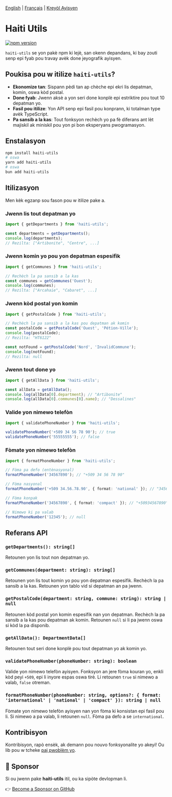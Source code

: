 [English](./README.md) | [Français](./README.fr.md) | [Kreyòl Ayisyen](./README.ht.md)

# Haiti Utils

[![npm version](https://img.shields.io/npm/v/@dolphfi_/haiti-utils.svg)](https://www.npmjs.com/package/@dolphfi_/haiti-utils)

`haiti-utils` se yon pakè npm ki lejè, san okenn depandans, ki bay zouti senp epi fyab pou travay avèk done jeyografik ayisyen.

## Poukisa pou w itilize `haiti-utils`?

- **Ekonomize tan**: Sispann pèdi tan ap chèche epi ekri lis depatman, komin, oswa kòd postal.
- **Done fyab**: Jwenn aksè a yon seri done konplè epi estriktire pou tout 10 depatman yo.
- **Fasil pou itilize**: Yon API senp epi fasil pou konprann, ki totalman type avèk TypeScript.
- **Pa sansib a la kas**: Tout fonksyon rechèch yo pa fè diferans ant lèt majiskil ak miniskil pou yon pi bon eksperyans pwogramasyon.

## Enstalasyon

```bash
npm install haiti-utils
# oswa
yarn add haiti-utils
# oswa
bun add haiti-utils
```

## Itilizasyon

Men kèk egzanp sou fason pou w itilize pake a.

### Jwenn lis tout depatman yo

```typescript
import { getDepartments } from 'haiti-utils';

const departments = getDepartments();
console.log(departments);
// Rezilta: ["Artibonite", "Centre", ...]
```

### Jwenn komin yo pou yon depatman espesifik

```typescript
import { getCommunes } from 'haiti-utils';

// Rechèch la pa sansib a la kas
const communes = getCommunes('Ouest'); 
console.log(communes);
// Rezilta: ["Arcahaie", "Cabaret", ...]
```

### Jwenn kòd postal yon komin

```typescript
import { getPostalCode } from 'haiti-utils';

// Rechèch la pa sansib a la kas pou depatman ak komin
const postalCode = getPostalCode('Ouest', 'Pétion-Ville');
console.log(postalCode);
// Rezilta: "HT6122"

const notFound = getPostalCode('Nord', 'InvalidCommune');
console.log(notFound);
// Rezilta: null
```

### Jwenn tout done yo

```typescript
import { getAllData } from 'haiti-utils';

const allData = getAllData();
console.log(allData[0].department); // "Artibonite"
console.log(allData[0].communes[0].name); // "Dessalines"
```

### Valide yon nimewo telefòn

```typescript
import { validatePhoneNumber } from 'haiti-utils';

validatePhoneNumber('+509 34 56 78 90'); // true
validatePhoneNumber('55555555'); // false
```

### Fòmate yon nimewo telefòn

```typescript
import { formatPhoneNumber } from 'haiti-utils';

// Fòma pa defo (entènasyonal)
formatPhoneNumber('34567890'); // "+509 34 56 78 90"

// Fòma nasyonal
formatPhoneNumber('+509 34.56.78.90', { format: 'national' }); // "3456-7890"

// Fòma konpak
formatPhoneNumber('34567890', { format: 'compact' }); // "+50934567890"

// Nimewo ki pa valab
formatPhoneNumber('12345'); // null
```

## Referans API

### `getDepartments(): string[]`

Retounen yon lis tout non depatman yo.

### `getCommunes(department: string): string[]`

Retounen yon lis tout komin yo pou yon depatman espesifik. Rechèch la pa sansib a la kas. Retounen yon tablo vid si depatman an pa jwenn.

### `getPostalCode(department: string, commune: string): string | null`

Retounen kòd postal yon komin espesifik nan yon depatman. Rechèch la pa sansib a la kas pou depatman ak komin. Retounen `null` si li pa jwenn oswa si kòd la pa disponib.

### `getAllData(): DepartmentData[]`

Retounen tout seri done konplè pou tout depatman yo ak komin yo.

### `validatePhoneNumber(phoneNumber: string): boolean`

Valide yon nimewo telefòn ayisyen. Fonksyon an jere fòma kouran yo, enkli kòd peyi `+509`, epi li inyore espas oswa tirè. Li retounen `true` si nimewo a valab, `false` otreman.

### `formatPhoneNumber(phoneNumber: string, options?: { format: 'international' | 'national' | 'compact' }): string | null`

Fòmate yon nimewo telefòn ayisyen nan yon fòma ki konsistan epi fasil pou li. Si nimewo a pa valab, li retounen `null`. Fòma pa defo a se `international`.

## Kontribisyon

Kontribisyon, rapò ensèk, ak demann pou nouvo fonksyonalite yo akeyi! Ou lib pou w tcheke [paj pwoblèm yo](https://github.com/dolphfi/haiti-utils/issues).

## 💖 Sponsor

Si ou jwenn pake **haiti-utils** itil, ou ka sipòte devlopman li.

👉 [Become a Sponsor on GitHub](https://github.com/sponsors/dolphfi)